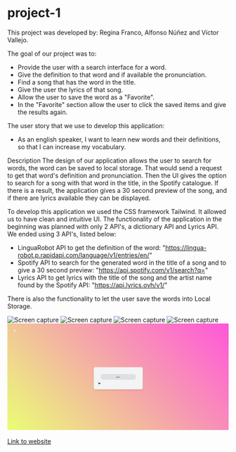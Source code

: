 # project-1

This project was developed by:
Regina Franco, Alfonso Núñez and Víctor Vallejo.

The goal of our project was to: 
* Provide the user with a search interface for a word.
* Give the definition to that word and if available the pronunciation.
* Find a song that has the word in the title.
* Give the user the lyrics of that song.
* Allow the user to save the word as a "Favorite".
* In the "Favorite" section allow the user to click the saved items and give the results again.

The user story that we use to develop this application:
* As an english speaker, I want to learn new words and their definitions, so that I can increase my vocabulary.

Description
The design of our application allows the user to search for words, the word can be saved to local storage. That would send a request to get that word's definition and pronunciation. Then the UI gives the option to search for a song with that word in the title, in the Spotify catalogue. If there is a result, the application gives a 30 second preview of the song, and if there are lyrics available they can be displayed.

To develop this application we used the CSS framework Tailwind. It allowed us to have clean and intuitive UI.
The functionality of the application in the beginning was planned with only 2 API's, a dictionary API and Lyrics API. We ended using 3 API's, listed below:

* LinguaRobot API to get the definition of the word: "https://lingua-robot.p.rapidapi.com/language/v1/entries/en/"
* Spotify API to search for the generated word in the title of a song and to give a 30 second preview: "https://api.spotify.com/v1/search?q="
* Lyrics API to get lyrics with the title of the song and the artist name found by the Spotify API: "https://api.lyrics.ovh/v1/"

There is also the functionality to let the user save the words into Local Storage.

![Screen capture](./Images/ScreenShot-Index.png)
![Screen capture](./Images/Result-Index.png)
![Screen capture](./Images/Result-Song.png)
![Screen capture](./Images/Result-Lyrics.png)
![Screen capture](./Images/Favorites.png)

[Link to website](https://reginaafc.github.io/project-1/Main/index.html#lyrics)
